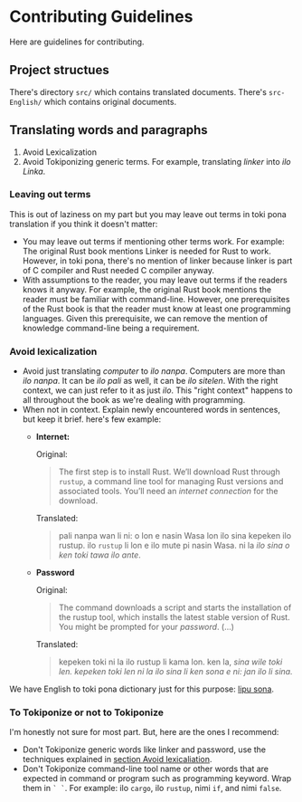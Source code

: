 # Contributing Guidelines

Here are guidelines for contributing.

## Project structues

There's directory `src/` which contains translated documents. There's `src-English/` which contains original documents.

## Translating words and paragraphs

1. Avoid Lexicalization
2. Avoid Tokiponizing generic terms. For example, translating *linker* into *ilo Linka*.

### Leaving out terms

This is out of laziness on my part but you may leave out terms in toki pona translation if you think it doesn't matter:

- You may leave out terms if mentioning other terms work. For example: The original Rust book mentions Linker is needed for Rust to work. However, in toki pona, there's no mention of linker because linker is part of C compiler and Rust needed C compiler anyway.
- With assumptions to the reader, you may leave out terms if the readers knows it anyway. For example, the original Rust book mentions the reader must be familiar with command-line. However, one prerequisites of the Rust book is that the reader must know at least one programming languages. Given this prerequisite, we can remove the mention of knowledge command-line being a requirement.

### Avoid lexicalization

- Avoid just translating *computer* to *ilo nanpa*. Computers are more than *ilo nanpa*. It can be *ilo pali* as well, it can be *ilo sitelen*. With the right context, we can just refer to it as just *ilo*. This "right context" happens to all throughout the book as we're dealing with programming.
- When not in context. Explain newly encountered words in sentences, but keep it brief. here's few example:
  - **Internet:**

    Original:

    > The first step is to install Rust. We’ll download Rust through `rustup`, a command line tool for managing Rust versions and associated tools. You’ll need an _internet connection_ for the download.

    Translated:

    > pali nanpa wan li ni: o lon e nasin Wasa lon ilo sina kepeken ilo rustup. ilo `rustup` li lon e ilo mute pi nasin Wasa. ni la _ilo sina o ken toki tawa ilo ante_.

  - **Password**

    Original:

    > The command downloads a script and starts the installation of the rustup tool, which installs the latest stable version of Rust. You might be prompted for your _password_. (&#8230;)

    Translated:

    > kepeken toki ni la ilo rustup li kama lon. ken la, _sina wile toki len. kepeken toki len ni la ilo sina li ken sona e ni: jan ilo li sina._

We have English to toki pona dictionary just for this purpose: [lipu sona][lipu-sona].

### To Tokiponize or not to Tokiponize

I'm honestly not sure for most part. But, here are the ones I recommend:

- Don't Tokiponize generic words like linker and password, use the techniques explained in [section Avoid lexicaliation][avoid-lexicalization].
- Don't Tokiponize command-line tool name or other words that are expected in command or program such as programming keyword. Wrap them in `` ` ` ``. For example: ilo `cargo`, ilo `rustup`, nimi `if`, and nimi `false`.

[lipu-sona]: ./lipu-sona.md
[avoid-lexicalization]: #avoid-lexicalization
